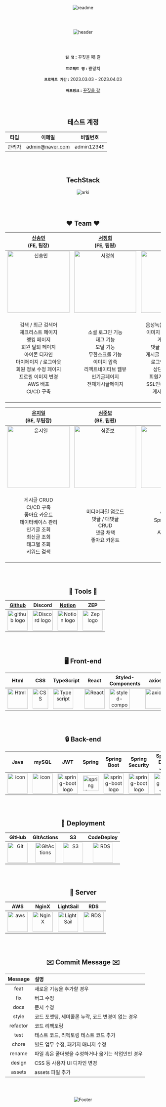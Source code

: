 <div align="center"> 

![readme](https://user-images.githubusercontent.com/116049579/228496469-54e0027d-383d-474a-81db-df84e8dbb7ee.png) 

<br/>
<br/>
 
  
![header](https://capsule-render.vercel.app/api?type=transparent&&color=ff4f6e&height=90&section=header&text=🔨꾸짖을갈🔨%20&fontSize=45&fontColor=ff4f6e&animation=twinkling)
 
  
  
<br/>
<br/>

**`팀 명` :** 꾸짖을 喝 갈 </br></br>
**`프로젝트 명` :** 뿅망치 </br></br>
**`프로젝트 기간` :** 2023.03.03 - 2023.04.03 </br></br>
**`배포링크` :**  [ 꾸짖을 갈 ](https://andanghae.com)

<br/>
<br/>

## 테스트 계정

|타입|이메일|비밀번호|
|:--:|:--:|:--:|
|관리자|admin@naver.com|admin1234!!|

<br/>
<br/>

## TechStack
<img alt="arki" src="https://user-images.githubusercontent.com/94615294/228513508-947f64eb-21a4-482f-b2c9-3b7ed4e4bf08.png">

<br/>
<br/>



<br/>
<br/>

## ❤️ Team ❤️

| <a href="https://github.com/ssomni" target="_blank">신송민</a><br>(FE, 팀장) | <a href="https://github.com/jinaSE0" target="_blank">서정희</a><br>(FE, 팀원) | <a href="https://github.com/jetty8013" target="_blank">윤지원</a><br>(FE, 팀원) |
| :--: | :--: | :--: |
| <img alt="신송민" src="https://user-images.githubusercontent.com/116049579/228496464-8e22fb83-54c2-4228-ae26-35661778ee8a.png" height="200" width="200"> | <img alt="서정희" src="https://user-images.githubusercontent.com/116049579/228496458-d5407a12-c743-4d38-8482-64e9e17eb041.png" height="200" width="200"> | <img alt="윤지원" src="https://user-images.githubusercontent.com/116049579/228496452-6df85342-910e-4388-a78e-fed272f061a3.png" height="200" width="200"> 
|</br>검색 / 최근 검색어</br>체크리스트 페이지</br>랭킹 페이지</br>회원 탈퇴 페이지</br>아이콘 디자인</br>마이페이지 / 로그아웃</br>회원 정보 수정 페이지</br>프로필 이미지 변경</br>AWS 배포 </br>CI/CD  구축</br></br>|</br>소셜 로그인 기능</br>태그 기능</br>모달 기능</br>무한스크롤 기능</br>이미지 압축</br>리액트네이티브 웹뷰</br>인기글페이지</br>전체게시글페이지</br></br>|</br>음성녹음 / 인코딩 및 재생</br>이미지 미리보기 / 업로드</br>게시글 CRUD</br>댓글 / 대댓글 CRUD</br>게시글 / 댓글 좋아요 기능</br>로그인 / 로그인 유지</br>상단 / 하단 메뉴바</br>회원가입 / 유효성검사</br>SSL인증서 / 도메인 연결</br>게시글 작성 페이지</br></br>|

| <a href="https://github.com/Mia-Oh" target="_blank">은지일</a><br>(BE, 부팀장) | <a href="https://github.com/jbsim999" target="_blank">심준보</a><br>(BE, 팀원) | <a href="https://github.com/artwoojin" target="_blank">최낙준</a><br>(BE, 팀원) |
| :--: | :--: | :--: |
| <img alt="은지일" src="https://user-images.githubusercontent.com/116049579/228496449-6bafd858-e162-4426-b138-262f4df4a4c3.png" height="200" width="200"> | <img alt="심준보" src="https://user-images.githubusercontent.com/116049579/228496467-e8c4b62d-3b59-4bcb-b36a-d6e923764ccc.png" height="200" width="200"> | <img alt="최낙준" src="https://user-images.githubusercontent.com/116049579/228496441-6b0c43a5-d4ed-4d90-ade2-56e2f5cdf0ca.png" height="200" width="200"> |
|</br>게시글 CRUD</br>CI/CD 구축</br>좋아요 카운트</br>데이터베이스 관리</br>인기글 조회</br>최신글 조회</br>태그별 조회</br>키워드 검색</br></br>|</br>미디어파일 업로드</br>댓글 / 대댓글</br>CRUD</br>댓글 채택</br>좋아요 카운트</br></br>|유저 CRUD</br>Spring Security</br>OAuth2</br>AWS / Nginx</br></br>|

<br/>
<br/>

## 🔧 Tools 🔧 
| <a href="https://github.com/codestates-seb/seb42_main_026" target="_blank">Github</a> | Discord |<a href="https://www.notion.so/codestates/7b565b3aa04c4b58afe3d95a3e8cb611" target="_blank">Notion</a>|ZEP|
| :---: | :---: | :---: | :---: |
| <img alt="github logo" src="https://techstack-generator.vercel.app/github-icon.svg" width="65" height="65"> | <img alt="Discord logo" src="https://assets-global.website-files.com/6257adef93867e50d84d30e2/62595384e89d1d54d704ece7_3437c10597c1526c3dbd98c737c2bcae.svg" height="65" width="65"> |<img alt="Notion logo" src="https://www.notion.so/cdn-cgi/image/format=auto,width=640,quality=100/front-static/shared/icons/notion-app-icon-3d.png" height="65" width="65">|<img alt="Zep logo" src="https://user-images.githubusercontent.com/116049579/228499765-baea368b-abb1-4a21-840f-ae3d65f4a07b.png" height="65" width="65">|

<br/>
<br/>
 
## 🖥️ Front-end
|Html|CSS|TypeScript|React|Styled-<br>Components|axios|Redux|Yarn|Figma|
|:---:|:---:|:---:|:---:|:---:|:---:|:---:|:---:|:---:|
|<img alt="Html" src ="https://upload.wikimedia.org/wikipedia/commons/thumb/6/61/HTML5_logo_and_wordmark.svg/440px-HTML5_logo_and_wordmark.svg.png" width="65" height="65" />|<div style="display: flex; align-items: flex-start;"><img  src="https://user-images.githubusercontent.com/111227745/210204643-4c3d065c-59ec-481d-ac13-cea795730835.png" alt="CSS" width="50" height="65" /></div>|<div style="display: flex; align-items: flex-start;"><img src="https://user-images.githubusercontent.com/116049579/228499138-d92eeb0a-e1ca-45b4-ab81-d1bd305cc648.png" alt="Typescript" width="65" height="65" /></div>|<div style="display: flex; align-items: flex-start;"><img src="https://techstack-generator.vercel.app/react-icon.svg" alt="React" width="65" height="65" /></div>|<div style="display: flex; align-items: flex-start;"><img src="https://user-images.githubusercontent.com/116049579/228498133-ce297d1f-52fa-4adb-92b0-4f25d1a2f6b0.png" alt="styled-components icon" width="65" height="65" /></div>|<div style="display: flex; align-items: flex-start;"><img src="https://axios-http.com/assets/logo.svg" alt="axios" width="65" height="65"/></div>|<div style="display: flex; align-items: flex-start;"><img src="https://user-images.githubusercontent.com/116049579/228498619-e4cce636-7f90-470a-892f-bca7ed692b5c.png" alt="Redux" width="65" height="65"/></div>|<div style="display: flex; align-items: flex-start;"><img alt="Yarn" src="https://user-images.githubusercontent.com/116049579/228499150-1dec8a5d-7e7a-4275-8a97-b516bcffc353.png" width="65" height="65"/></div>|<div style="display: flex; align-items: flex-start;"><img alt="Figma" src="https://user-images.githubusercontent.com/116049579/228499149-3e274657-f07f-4a57-a784-d94cf50298ef.png" width="65" height="65"/></div>|

<br/>
<br/>

## 🔒 Back-end
|Java|mySQL|JWT|Spring|Spring<br>Boot|Spring<br>Security|Spring<br> Data JPA|Tomcat|Gradle|
|:---:|:---:|:---:|:---:|:---:|:---:|:---:|:---:|:---:|
|<div style="display: flex; align-items: flex-start;"><img src="https://techstack-generator.vercel.app/java-icon.svg" alt="icon" width="65" height="65" /></div>|<div style="display: flex; align-items: flex-start;"><img src="https://techstack-generator.vercel.app/mysql-icon.svg" alt="icon" width="65" height="65" /></div>|<img alt="spring-boot logo" src="https://user-images.githubusercontent.com/94615294/228506004-6436bdfc-55bc-42df-a85e-19aa7af9d9c7.png" width="65" height="65" >|<img alt="spring logo" src="https://www.vectorlogo.zone/logos/springio/springio-icon.svg" height="50" width="50" >|<img alt="spring-boot logo" src="https://t1.daumcdn.net/cfile/tistory/27034D4F58E660F616" width="65" height="65" >|<img alt="spring-boot logo" src="https://blog.kakaocdn.net/dn/dIQDQP/btqZ09ESd8T/0ibqtotW52OaJS8HznXDQK/img.png" width="65" height="65" >|<img alt="Spring Data JPA" src="https://noticon-static.tammolo.com/dgggcrkxq/image/upload/v1609094551/noticon/gkcjchloc7f7khlsyyyy.png" width="65" height="65" >|<img alt="Tomcat" src="https://user-images.githubusercontent.com/116049579/228498079-2f227d2c-f5ce-431e-beab-2db92e763d08.png" width="65" height="65" >|<img alt="Gradle" src="https://user-images.githubusercontent.com/116049579/228498729-7ed3d264-0aa9-446c-866c-33da85fb7785.png" width="65" height="65" >

<br/>
<br/>

## 🎁 Deployment
|GitHub|GitActions|S3|CodeDeploy|
|:---:|:---:|:---:|:---:|
|<div style="display: flex; align-items: flex-start;"><img src="https://user-images.githubusercontent.com/116049579/228498469-597b8c89-73ec-4b93-809f-ca3d6b2f2a7f.png" alt="Git" width="65" height="65" /></div>| <img alt="GitActions" src="https://user-images.githubusercontent.com/116049579/228498004-4d70902d-1b8f-4308-88d5-a7609551465a.png" width="65" height="65" >|<img alt="S3" src="https://noticon-static.tammolo.com/dgggcrkxq/image/upload/v1567064876/noticon/sb5llmvfubuceldbkmx8.png" width="65" height="65" >|<img alt="RDS" src="https://user-images.githubusercontent.com/94615294/228508713-e67679f4-19e7-4171-9222-c0b43b1e5553.png" width="65" height="65" > |

<br/>
<br/>

## 🎁 Server
|AWS|NginX|LightSail|RDS|
|:---:|:---:|:---:|:---:|
|<div style="display: flex; align-items: flex-start;"><img src="https://techstack-generator.vercel.app/aws-icon.svg" alt="aws" width="65" height="65" /></div>| <img alt="NginX" src="https://creazilla-store.fra1.digitaloceanspaces.com/icons/3256840/file-type-nginx-icon-sm.png" width="65" height="65" >| <img alt="LightSail" src="https://user-images.githubusercontent.com/94615294/228509322-8df514e3-8349-4424-8b68-89700c04a468.png" width="65" height="65" >|<img alt="RDS" src="https://user-images.githubusercontent.com/116181346/222353450-5c052bbc-3fe8-4429-bc1c-65ffbc1404ed.png" width="65" height="65" > |

<br/>
<br/>

## ✉️ Commit  Message ✉️ 

|Message|	설명|
|:---:|:---|
|feat	|새로운 기능을 추가할 경우|
|fix	|버그 수정|
|docs	|문서 수정|
|style	|코드 포맷팅, 세미콜론 누락, 코드 변경이 없는 경우|
|refactor	|코드 리펙토링|
|test	|테스트 코드, 리펙토링 테스트 코드 추가|
|chore	|빌드 업무 수정, 패키지 매니저 수정|
|rename	|파일 혹은 폴더명을 수정하거나 옮기는 작업만인 경우|
|design	|CSS 등 사용자 UI 디자인 변경|
|assets	|assets 파일 추가|

<br/>
<br/>

![Footer](https://capsule-render.vercel.app/api?type=waving&color=auto&height=180&width=300&section=footer)
